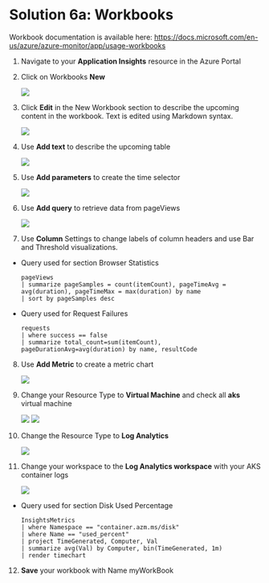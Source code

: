 # Solution 6a: Workbooks

Workbook documentation is available here: https://docs.microsoft.com/en-us/azure/azure-monitor/app/usage-workbooks
 
1. Navigate to your **Application Insights** resource in the Azure Portal
 
2. Click on Workbooks **New**
 
      <img src="images/book.jpg"/>
 
3. Click **Edit** in the New Workbook section to describe the upcoming content in the workbook. Text is edited using Markdown syntax.
 
      <img src="images/book2.jpg"/>
 
4. Use **Add text** to describe the upcoming table
 
      <img src="images/book3.jpg"/>
 
5. Use **Add parameters** to create the time selector
 
      <img src="images/book1.jpg"/>
 
6. Use **Add query** to retrieve data from pageViews
 
      <img src="images/book4.jpg"/>
 
7. Use **Column** Settings to change labels of column headers and use Bar and Threshold visualizations.

 * Query used for section Browser Statistics

    ```
    pageViews
    | summarize pageSamples = count(itemCount), pageTimeAvg = avg(duration), pageTimeMax = max(duration) by name
    | sort by pageSamples desc
    ```

 * Query used for Request Failures

    ```
    requests
    | where success == false
    | summarize total_count=sum(itemCount), pageDurationAvg=avg(duration) by name, resultCode
    ```

8. Use **Add Metric** to create a metric chart
 
      <img src="images/book5.jpg"/>
 
9. Change your Resource Type to **Virtual Machine** and check all **aks** virtual machine
 
      <img src="images/book6.jpg"/>
 
      <img src="images/book7.jpg"/>
 
10. Change the Resource Type to **Log Analytics**
 
      <img src="images/book8.jpg"/>
 
11. Change your workspace to the **Log Analytics workspace** with your AKS container logs
 
      <img src="images/book9.jpg"/>
 
 * Query used for section Disk Used Percentage
 
    ```
    InsightsMetrics
    | where Namespace == "container.azm.ms/disk" 
    | where Name == "used_percent"
    | project TimeGenerated, Computer, Val 
    | summarize avg(Val) by Computer, bin(TimeGenerated, 1m)
    | render timechart
    ```
    
12. **Save** your workbook with Name myWorkBook
 
